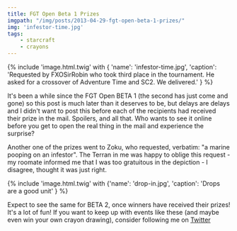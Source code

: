 ```yaml
---
title: FGT Open Beta 1 Prizes 
imgpath: "/img/posts/2013-04-29-fgt-open-beta-1-prizes/"
img: 'infestor-time.jpg'
tags:
    - starcraft
    - crayons
---
```

{% include 'image.html.twig' with {
    'name': 'infestor-time.jpg', 
    'caption': 'Requested by FXOSirRobin who took third place in the tournament. He asked for a crossover of Adventure Time and SC2. We delivered.' 
} %}



It's been a while since the FGT Open BETA 1 (the second has just come and gone) so this post is much later than it 
deserves to be, but delays are delays and I didn't want to post this before each of the recipients had received their 
prize in the mail. Spoilers, and all that. Who wants to see it online before you get to open the real thing in the mail 
and experience the surprise?

Another one of the prizes went to Zoku, who requested, verbatim: "a marine pooping on an infestor". 
The Terran in me was happy to oblige this request - my roomate informed me that I was too gratuitous in the 
depiction - I disagree, thought it was just right.

{% include 'image.html.twig' with {'name': 'drop-in.jpg', 'caption': 'Drops are a good unit' } %}

Expect to see the same for BETA 2, once winners have received their prizes! It's a lot of fun! If you want to keep up 
with events like these (and maybe even win your own crayon drawing), consider following me on [Twitter](https://twitter.com/troypavlek)
